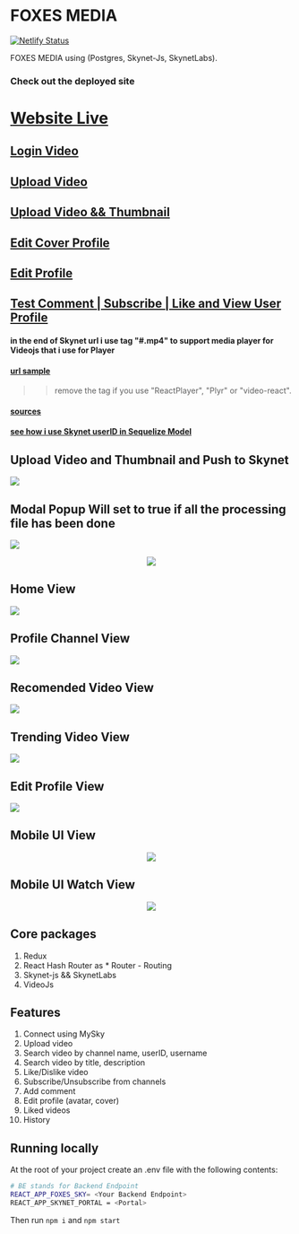 # FOXES MEDIA 

[![Netlify Status](https://api.netlify.com/api/v1/badges/772e0672-f57b-4940-9f05-e432607e3879/deploy-status)](https://app.netlify.com/sites/festive-hopper-a48689/deploys)



FOXES MEDIA using  (Postgres, Skynet-Js, SkynetLabs). 



### Check out the deployed site


# [Website Live ](https://0008umghp419r4vvf17m8lb369gbketccmcdvpee5puhhebtnoj0ruo.siasky.net)


## [Login Video](https://siasky.net/AABQa2Pomn69UE9_h0D1M3UGA6jtDciQIW7NUu8MXUgr4Q)


## [Upload Video](https://siasky.net/_BGWW4sUn2R2Zs3reqyovRwVhX5giICwObPSb7SLYEO0Ig)


## [Upload Video && Thumbnail](https://siasky.net/AAAM7C_qs4ucDSW4SSH1u3mBLNYp2yXTGkj8kvfZVr2Wxw)



## [Edit Cover Profile](https://siasky.net/AABsw-zbVFa2n2Y1sXnKOwEfX0I2cUd9BY-T1PZUPx3vwg)



## [Edit Profile](https://siasky.net/AADyNFyIBe9_wWXy0Zg1euGMZtipLWQtF8K_LfDn-XwX1A)



## [Test Comment | Subscribe | Like and View User Profile](https://siasky.net/AAAcRcLfxaFzA5_hWhkc9NsBHW-nsncu6ryZaLMFC-aJWQ)



#### in the end of Skynet url i use tag "#.mp4" to support media player for Videojs that i use for Player



#### [url sample](https://siasky.net/AACCUKcGJmzUk5FdR0yee8ghUO3NLSzfNVVV9voe4zbGyA#.mp4)

>> remove the tag if you use "ReactPlayer", "Plyr" or "video-react".


#### [sources](https://github.com/Agin-DropDisco/FOXES/blob/e168b4bf6c3dcfed5d9507530cb5a0a1dfcc0e1f/client/src/components/UploadVideo.js#L51)


#### [see how i use Skynet userID in Sequelize Model](https://github.com/Agin-DropDisco/FOXES/blob/4bf0365d87b78c2ae318f6b062e18aaa0a81e58a/backend/src/controllers/auth.js#L26)



## Upload Video and Thumbnail and Push to Skynet

<img src="./ss/create-thumbnail.png">



## Modal Popup Will set to true if all the processing file has been done

<img src="./ss/upload-andpush-toskynet.png">

<p align = "center">
<img src="./ss/loader.png">
</p>




## Home View 
<img src="./ss/home.png">




## Profile Channel View
<img src="./ss/profile-channel.png">





## Recomended Video View 

<img src="./ss/video-recomended.png">






## Trending Video View 

<img src="./ss/trending-video.png">





## Edit Profile View 

<img src="./ss/edit-profile.png">





## Mobile UI View
<p align="center">
<img src="./ss/mobile-ui.png">
</p>





## Mobile UI Watch View
<p align="center">
<img src="./ss/mobile-ui-watch.png">
</p>





## Core packages

1. Redux 
2. React Hash Router as * Router  - Routing
3. Skynet-js && SkynetLabs
4. VideoJs


## Features

1. Connect using MySky
2. Upload video
3. Search video by channel name, userID, username
4. Search video by title, description
5. Like/Dislike video
6. Subscribe/Unsubscribe from channels
7. Add comment
8. Edit profile (avatar, cover)
9. Liked videos
10. History


## Running locally

At the root of your project create an .env file with the following contents:

```bash
# BE stands for Backend Endpoint
REACT_APP_FOXES_SKY= <Your Backend Endpoint>
REACT_APP_SKYNET_PORTAL = <Portal>
```

Then run <code>npm i</code> and <code>npm start</code> 


